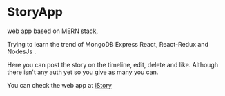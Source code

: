 # StoryApp

web app based on MERN stack,


Trying to learn the trend of MongoDB Express React, React-Redux and NodesJs .

Here you can post the story on the timeline, edit, delete and like. Although there isn't any auth yet
so you give as many you can.

You can check the web app at [iStory](https://istory.netlify.app/)
